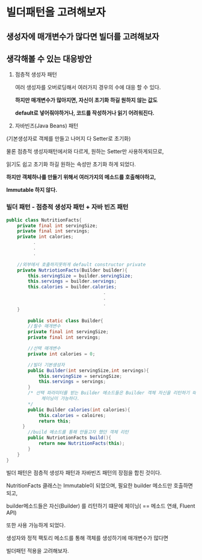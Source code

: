 # 빌더패턴을 고려해보자

## 생성자에 매개변수가 많다면 빌더를 고려해보자

## 생각해볼 수 있는 대응방안

1. 점층적 생성자 패턴

   여러 생성자를 오버로딩해서 여러가지 경우의 수에 대응 할 수 있다.

   **하지만 매개변수가 많아지면, 자신이 초기화 하길 원하지 않는 값도**

   **default로 넣어줘야하거나, 코드를 작성하거나 읽기 어려워진다.**

2. 자바빈즈(Java Beans) 패턴

(기본생성자로 객체를 만들고 나머지 다 Setter로 초기화)

물론 점층적 생성자패턴에서와 다르게, 원하는 Setter만 사용하게되므로,

읽기도 쉽고 초기화 하길 원하는 속성만 초기화 하게 되었다.

**하지만 객체하나를 만들기 위해서 여러가지의 메소드를 호출해야하고,**

**Immutable 하지 않다.**

### 빌더 패턴 - 점층적 생성자 패턴 + 자바 빈즈 패턴

```java
public class NutritionFacts{
	private final int servingSize;
	private final int servings;
	private int calories;
          . 
          .
          .

	//외부에서 호출하지못하게 default constructor private
	private NutriotionFacts(Builder builder){
		this.servingSize = builder.servingSize;
		this.servings = builder.servings;
		this.calories = builder.calories;
									.
									.
									.
	}
  
		public static class Builder{
		//필수 매개변수
		private final int servingSize;
		private final int servings;

		//선택 매개변수
		private int calories = 0;

		//빌더 기본생성자
		public Builder(int servingSize,int servings){
			this.servingSize = servingSize;
			this.servings = servings;
		}
		/* 선택 파라미터를 받는 Builder 메소드들은 Builder 객체 자신을 리턴하기 떄문에,
			 체이닝이 가능하다.
		*/
		public Builder calories(int calories){
			this.calories = caloires;
			return this;
	  }
		//build 메소드를 통해 만들고자 했던 객체 리턴
		public NutriotionFacts build(){
			return new NutritionFacts(this);
		}
	}
}
```

빌더 패턴은 점층적 생성자 패턴과 자바빈즈 패턴의 장점을 합친 것이다.

NutritionFacts 클래스는 Immutable이 되었으며, 필요한 builder 메소드만 호출하면 되고,

builder메소드들은 자신(Builder) 를 리턴하기 떄문에 체이닝( == 메소드 연쇄, Fluent API)

또한 사용 가능하게 되었다.

생성자와 정적 팩토리 메소드를 통해 객체를 생성하기에 매개변수가 많다면

빌더패턴 적용을 고려해보자.